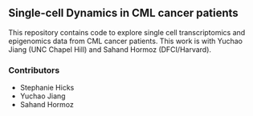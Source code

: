 ## Single-cell Dynamics in CML cancer patients

This repository contains code to explore single cell transcriptomics and epigenomics data from CML cancer patients. This work is with Yuchao Jiang (UNC Chapel Hill) and Sahand Hormoz (DFCI/Harvard). 

### Contributors

* Stephanie Hicks 
* Yuchao Jiang 
* Sahand Hormoz



